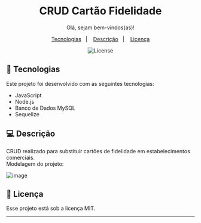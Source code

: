 <h1 align="center"> CRUD Cartão Fidelidade  </h1>

<p align="center">
Olá, sejam bem-vindos(as)!
</p>
<p align="center"> 

</p>

<p align="center">
  <a href="#-tecnologias">Tecnologias</a>&nbsp;&nbsp;&nbsp;|&nbsp;&nbsp;&nbsp;
  <a href="#-descrição">Descrição</a>&nbsp;&nbsp;&nbsp;|&nbsp;&nbsp;&nbsp;
  <a href="#memo-licença">Licença</a>
</p>

<p align="center">
  <img alt="License" src="https://img.shields.io/static/v1?label=license&message=MIT&color=49AA26&labelColor=000000">
</p>

## 🚀 Tecnologias

Este projeto foi desenvolvido com as seguintes tecnologias:
 
- JavaScript
- Node.js
- Banco de Dados MySQL
- Sequelize


## 💻 Descrição

CRUD realizado para substituir cartões de fidelidade em estabelecimentos comerciais. <br>
Modelagem do projeto:
  
 ![image](https://user-images.githubusercontent.com/101933646/198892211-1bf3997a-ccfb-454e-9ddf-257fccb18feb.png)



## :memo: Licença

Esse projeto está sob a licença MIT.

---
